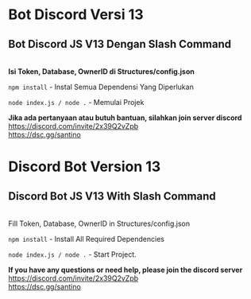 # Bot Discord Versi 13

## Bot Discord JS V13 Dengan Slash Command

\
**Isi Token, Database, OwnerID di Structures/config.json**

`npm install` - Instal Semua Dependensi Yang Diperlukan

`node index.js / node .` - Memulai Projek

**Jika ada pertanyaan atau butuh bantuan, silahkan join server discord** \
https://discord.com/invite/2x39Q2vZpb \
https://dsc.gg/santino


# Discord Bot Version 13

## Discord Bot JS V13 With Slash Command

\
Fill Token, Database, OwnerID in Structures/config.json

`npm install` - Install All Required Dependencies

`node index.js / node .` - Start Project.

**If you have any questions or need help, please join the discord server** \
https://discord.com/invite/2x39Q2vZpb \
https://dsc.gg/santino
